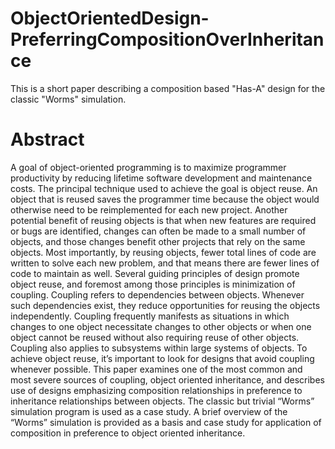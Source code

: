 # ObjectOrientedDesign-PreferringCompositionOverInheritance
This is a short paper describing a composition based "Has-A" design for the classic "Worms" simulation.

# Abstract
A goal of object-oriented programming is to maximize programmer productivity by reducing lifetime software development and maintenance costs. The principal technique used to achieve the goal is object reuse. An object that is reused saves the programmer time because the object would otherwise need to be reimplemented for each new project. Another potential benefit of reusing objects is that when new features are required or bugs are identified, changes can often be made to a small number of objects, and those changes benefit other projects that rely on the same objects. Most importantly, by reusing objects, fewer total lines of code are written to solve each new problem, and that means there are fewer lines of code to maintain as well.
Several guiding principles of design promote object reuse, and foremost among those principles is minimization of coupling. Coupling refers to dependencies between objects. Whenever such dependencies exist, they reduce opportunities for reusing the objects independently. Coupling frequently manifests as situations in which changes to one object necessitate changes to other objects or when one object cannot be reused without also requiring reuse of other objects. Coupling also applies to subsystems within large systems of objects. To achieve object reuse, it’s important to look for designs that avoid coupling whenever possible.
This paper examines one of the most common and most severe sources of coupling, object oriented inheritance, and describes use of designs emphasizing composition relationships in preference to inheritance relationships between objects. The classic but trivial “Worms” simulation program is used as a case study. A brief overview of the “Worms” simulation is provided as a basis and case study for application of composition in preference to object oriented inheritance.
